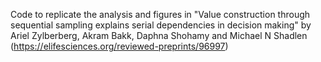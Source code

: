Code to replicate the analysis and figures in 
"Value construction through sequential sampling explains serial dependencies in decision making"
by Ariel Zylberberg, Akram Bakk, Daphna Shohamy and Michael N Shadlen
(https://elifesciences.org/reviewed-preprints/96997)

